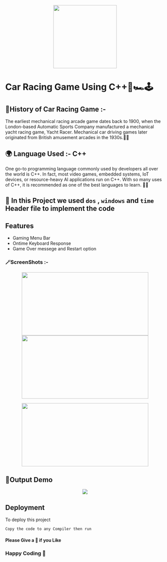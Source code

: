<p align="center">
  <img src="https://media.giphy.com/media/3o6Zt0bTxU4tHbW2Kk/giphy.gif" width="200px">
</p> 
<p align="center">

  # Car Racing Game Using C++🚦🏎️🕹️
</p>
  
## 	🌱History of Car Racing Game :-
The earliest mechanical racing arcade game dates back to 1900, when the London-based Automatic Sports Company manufactured a mechanical yacht racing game, Yacht Racer. Mechanical car driving games later originated from British amusement arcades in the 1930s.🚗🚗

## 🌍 Language Used :- C++
One go-to programming language commonly used by developers all over the world is C++. In fact, most video games, embedded systems, IoT devices, or resource-heavy AI applications run on C++. With so many uses of C++, it is recommended as one of the best languages to learn.	🧑‍🚀

## 🧩 In this Project we used `dos` , `windows` and `time` Header file to implement the code

## Features


- Gaming Menu Bar
- Ontime Keyboard Response
- Game Over messege and Restart option

### 🪄ScreenShots :- 

<p align="center">
  <img src="https://github.com/TridibD004/Car-Game-Cpp/blob/main/src/Screenshot%20(41).png" width="400" height="200">
  <img src="https://github.com/TridibD004/Car-Game-Cpp/blob/main/src/Screenshot%20(43).png" width="400" height="200">
</p>
<p align="center">
  <img src="https://github.com/TridibD004/Car-Game-Cpp/blob/main/src/Screenshot%20(42).png" width="400" height="200">
</p> 

## 🔮Output Demo 

<p align="center">
  <img src="https://github.com/TridibD004/Car-Game-Cpp/blob/main/src/output.gif">
</p> 


## Deployment

To deploy this project 

```bash
Copy the code to any Compiler then run
```

#### Please Give a 🌟 if you Like

###                 Happy Coding  💟

